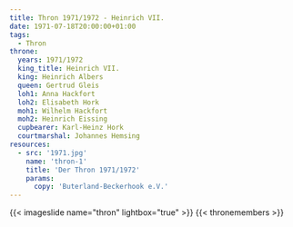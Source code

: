 ```yaml
---
title: Thron 1971/1972 - Heinrich VII.
date: 1971-07-18T20:00:00+01:00
tags:
  - Thron
throne:
  years: 1971/1972
  king_title: Heinrich VII.
  king: Heinrich Albers
  queen: Gertrud Gleis
  loh1: Anna Hackfort
  loh2: Elisabeth Hork
  moh1: Wilhelm Hackfort
  moh2: Heinrich Eissing
  cupbearer: Karl-Heinz Hork
  courtmarshal: Johannes Hemsing
resources:
  - src: '1971.jpg'
    name: 'thron-1'
    title: 'Der Thron 1971/1972'
    params:
      copy: 'Buterland-Beckerhook e.V.'
---
```

{{< imageslide name="thron" lightbox="true" >}}
{{< thronemembers >}}
